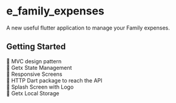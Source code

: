 # e_family_expenses

A new useful flutter application to manage your Family expenses.

## Getting Started

	MVC design pattern                                                                                                                                                     
	Getx State Management                                                                                                                                                   
	Responsive Screens                                                                                                                                                     
	HTTP Dart package to reach the API                                                                                                                                     
	Splash Screen with Logo                                                                                                                                                 
	Getx Local Storage                                                                                                                                                     

